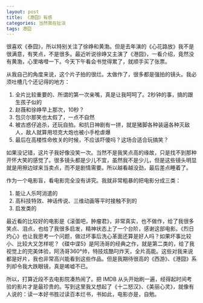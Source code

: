 ```yaml
---
layout: post
title: 《港囧》有感
categories: 当然我在扯淡
tags: 港囧
---
```


很喜欢《泰囧》，所以特别关注了徐峥和黄渤。但是去年演的《心花路放》我不是很满意，有笑点，不是很多。最近听说徐峥又主演了《港囧》，一看介绍，竟然没有黄渤，心里咯噔一下。今天下午看会书觉得累了，就顺手买了张票。

从我自己的角度来说，这个片子拍的很烂。太做作了，很多都是强拍的镜头。我必须吐槽几个还记得的地方：

1. 全片比较重要的、所谓的第一次亲嘴，真是让我呵呵了。2秒钟的事，搞的跟生孩子似的
2. 赵薇和徐峥早上那次，10秒？
3. 包贝尔那笑也太假了，一点不自然
4. 被古惑仔追杀，还玩自拍。和抗日神剧有一拼，就是猪脚各种装逼各种灭敌人，敌人就算用坦克大炮也被小手枪虐爆
5. 最后在高楼性命攸关的时候，不应该吓傻吗？这场合适合玩搞笑？

如果没记错，这片子我好像没笑一次。当然不是我笑点高的缘故，只是找不到那种开怀大笑的感觉了。很多镜头都是少儿不宜，虽然我不是少儿，但是这些镜头明显就是用擦边球来当卖点，而不是剧情需要。所以越看越没劲，最后差点睡着了。

作为一个电影盲，看电影完全没有讲究。我就非常粗暴的把电影分成三类：

1. 能让人乐呵消遣的
2. 高科技特效、神话传说、三维动画等平时接触不到的
3. 启发类的

最近看的比较好的电影是《滚蛋吧，肿瘤君》，非常真实，也不做作，给了我很多笑点、泪点，也给了我很多启发，精神状态上了一个台阶，感谢这部电影。《烈日灼心》也让我思考一个问题，做过坏事后洗心革面还算是好人吗？如果坏事比较小、比较大又怎样呢？《碟中谍5》是阿汤哥的经典之作，就是第二类的，给了我视觉上的完美体验，阿汤哥360°帅，特技炫酷叼炸天，全片高能。这些对我来说都是好片，我也非常高兴能看到这些作品。但是我期待很高的《西游》、《港囧》系列却令我大跌眼镜，真是唏嘘不已。

所以，打算近段不去电影院凑热闹了。把 IMDB 从头开始刷一遍，经得起时间考验的影片才是最珍贵的。写到这里我又想起了《十二怒汉》、《美丽心灵》，就像有人说的：读一本好书胜过读百本烂书，书如此，电影亦是，自勉。